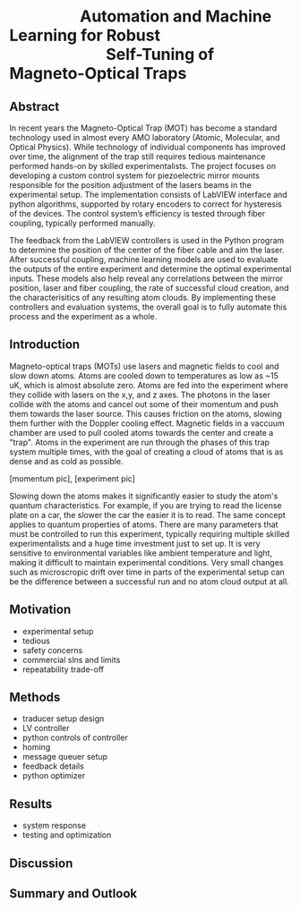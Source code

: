 # &nbsp;&nbsp;&nbsp;&nbsp;&nbsp;&nbsp;&nbsp;&nbsp;&nbsp;&nbsp;&nbsp;&nbsp;&nbsp;&nbsp;&nbsp;&nbsp;&nbsp;&nbsp;&nbsp;Automation and Machine Learning for Robust   &nbsp;&nbsp;&nbsp;&nbsp;&nbsp;&nbsp;&nbsp;&nbsp;&nbsp;&nbsp;&nbsp;&nbsp;&nbsp;&nbsp;&nbsp;&nbsp;&nbsp;&nbsp;&nbsp;&nbsp;&nbsp;&nbsp;&nbsp;&nbsp;&nbsp;&nbsp;Self-Tuning of Magneto-Optical Traps

## Abstract  
In recent years the Magneto-Optical Trap (MOT) has become a standard technology used in almost every AMO laboratory (Atomic, Molecular, and Optical Physics). While technology of individual components has improved over time, the alignment of the trap still requires tedious maintenance performed hands-on by skilled experimentalists. The project focuses on developing a custom control system for piezoelectric mirror mounts responsible for the position adjustment of the lasers beams in the experimental setup. The implementation consists of LabVIEW interface and python algorithms, supported by rotary encoders to correct for hysteresis of the devices. The control system’s efficiency is tested through fiber coupling, typically performed manually.  
  
The feedback from the LabVIEW controllers is used in the Python program to determine the position of the center of the fiber cable and aim the laser. After successful coupling, machine learning models are used to evaluate the outputs of the entire experiment and determine the optimal experimental inputs. These models also help reveal any correlations between the mirror position, laser and fiber coupling, the rate of successful cloud creation, and the characterisitics of any resulting atom clouds. By implementing these controllers and evaluation systems, the overall goal is to fully automate this process and the experiment as a whole.

## Introduction  
Magneto-optical traps (MOTs) use lasers and magnetic fields to cool and slow down atoms. Atoms are cooled down to temperatures as low as ~15 uK, which is almost absolute zero. Atoms are fed into the experiment where they collide with lasers on the x,y, and z axes. The photons in the laser collide with the atoms and cancel out some of their momentum and push them towards the laser source. This causes friction on the atoms, slowing them further with the Doppler cooling effect. Magnetic fields in a vaccuum chamber are used to pull cooled atoms towards the center and create a "trap". Atoms in the experiment are run through the phases of this trap system multiple times, with the goal of creating a cloud of atoms that is as dense and as cold as possible.

[momentum pic], [experiment pic]
  
Slowing down the atoms makes it significantly easier to study the atom's quantum characteristics. For example, if you are trying to read the license plate on a car, the slower the car the easier it is to read. The same concept applies to quantum properties of atoms. There are many parameters that must be controlled to run this experiment, typically requiring multiple skilled experimentalists and a huge time investment just to set up. It is very sensitive to environmental variables like ambient temperature and light, making it difficult to maintain experimental conditions. Very small changes such as microscropic drift over time in parts of the experimental setup can be the difference between a successful run and no atom cloud output at all.  

## Motivation
- experimental setup  
- tedious
- safety concerns
- commercial slns and limits  
- repeatability trade-off

## Methods  
- traducer setup design
- LV controller
- python controls of controller  
- homing
- message queuer setup
- feedback details  
- python optimizer

## Results  
- system response
- testing and optimization

## Discussion

## Summary and Outlook
